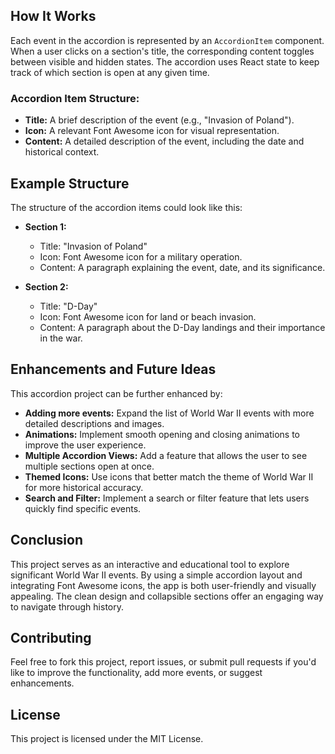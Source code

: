 ## How It Works

Each event in the accordion is represented by an `AccordionItem` component. When a user clicks on a section's title, the corresponding content toggles between visible and hidden states. The accordion uses React state to keep track of which section is open at any given time.

### Accordion Item Structure:
- **Title:** A brief description of the event (e.g., "Invasion of Poland").
- **Icon:** A relevant Font Awesome icon for visual representation.
- **Content:** A detailed description of the event, including the date and historical context.

## Example Structure

The structure of the accordion items could look like this:

- **Section 1:** 
  - Title: "Invasion of Poland"
  - Icon: Font Awesome icon for a military operation.
  - Content: A paragraph explaining the event, date, and its significance.

- **Section 2:**
  - Title: "D-Day"
  - Icon: Font Awesome icon for land or beach invasion.
  - Content: A paragraph about the D-Day landings and their importance in the war.

## Enhancements and Future Ideas
This accordion project can be further enhanced by:
- **Adding more events:** Expand the list of World War II events with more detailed descriptions and images.
- **Animations:** Implement smooth opening and closing animations to improve the user experience.
- **Multiple Accordion Views:** Add a feature that allows the user to see multiple sections open at once.
- **Themed Icons:** Use icons that better match the theme of World War II for more historical accuracy.
- **Search and Filter:** Implement a search or filter feature that lets users quickly find specific events.

## Conclusion

This project serves as an interactive and educational tool to explore significant World War II events. By using a simple accordion layout and integrating Font Awesome icons, the app is both user-friendly and visually appealing. The clean design and collapsible sections offer an engaging way to navigate through history.

## Contributing
Feel free to fork this project, report issues, or submit pull requests if you'd like to improve the functionality, add more events, or suggest enhancements.

## License
This project is licensed under the MIT License.

